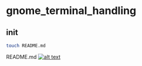 # gnome_terminal_handling
<!-- keep the format -->
## init
<!-- keep the format -->
```bash <!-- markdownlint-disable-line code-block-style -->
touch README.md
```
<!-- keep the format -->

README.md [![alt text][1]](README.md)
<!-- make folder and download the link sign vai curl -->
<!-- mkdir -p img && curl --create-dirs --output-dir img -O  "https://raw.githubusercontent.com/MathiasStadler/link_symbol_svg/refs/heads/main/link_symbol.svg"-->
<!-- Link sign - Don't Found a better way :-( - You know a better method? - **send me a email** -->
[1]: ./img/link_symbol.svg
<!-- keep the format -->
